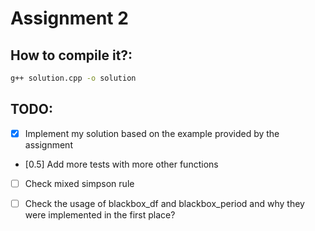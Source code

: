 # Assignment 2


## How to compile it?:

```bash
g++ solution.cpp -o solution
```


## TODO:

- [x] Implement my solution based on the example provided by the assignment

- [0.5] Add more tests with more other functions  

- [ ] Check mixed simpson rule

- [ ] Check the usage of blackbox_df and blackbox_period and why they were implemented in the first place?
